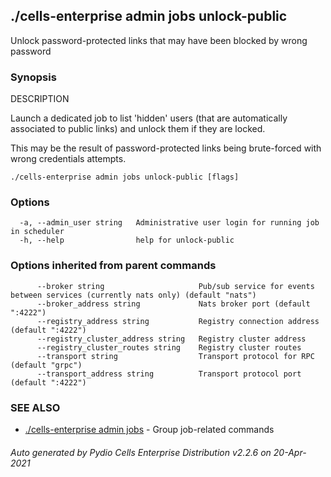 ## ./cells-enterprise admin jobs unlock-public

Unlock password-protected links that may have been blocked by wrong password

### Synopsis


DESCRIPTION

  Launch a dedicated job to list 'hidden' users (that are automatically associated to public links) and unlock them if
  they are locked.

  This may be the result of password-protected links being brute-forced with wrong credentials attempts.



```
./cells-enterprise admin jobs unlock-public [flags]
```

### Options

```
  -a, --admin_user string   Administrative user login for running job in scheduler
  -h, --help                help for unlock-public
```

### Options inherited from parent commands

```
      --broker string                     Pub/sub service for events between services (currently nats only) (default "nats")
      --broker_address string             Nats broker port (default ":4222")
      --registry_address string           Registry connection address (default ":4222")
      --registry_cluster_address string   Registry cluster address
      --registry_cluster_routes string    Registry cluster routes
      --transport string                  Transport protocol for RPC (default "grpc")
      --transport_address string          Transport protocol port (default ":4222")
```

### SEE ALSO

* [./cells-enterprise admin jobs](./cells-enterprise-admin-jobs)	 - Group job-related commands

###### Auto generated by Pydio Cells Enterprise Distribution v2.2.6 on 20-Apr-2021
